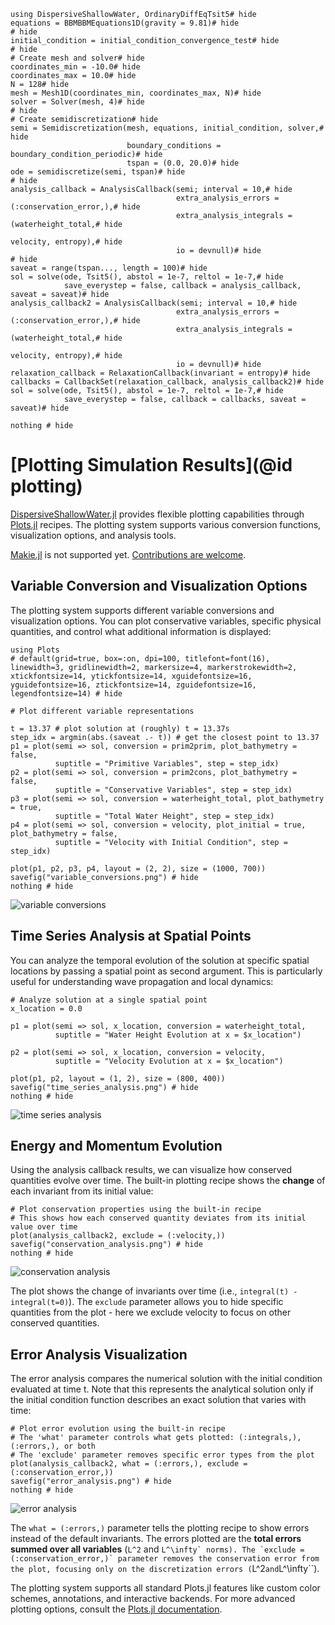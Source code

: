 ```@example plotting
using DispersiveShallowWater, OrdinaryDiffEqTsit5# hide
equations = BBMBBMEquations1D(gravity = 9.81)# hide
# hide
initial_condition = initial_condition_convergence_test# hide
# hide
# Create mesh and solver# hide
coordinates_min = -10.0# hide
coordinates_max = 10.0# hide
N = 128# hide
mesh = Mesh1D(coordinates_min, coordinates_max, N)# hide
solver = Solver(mesh, 4)# hide
# hide
# Create semidiscretization# hide
semi = Semidiscretization(mesh, equations, initial_condition, solver,# hide
                          boundary_conditions = boundary_condition_periodic)# hide
                          tspan = (0.0, 20.0)# hide
ode = semidiscretize(semi, tspan)# hide
# hide
analysis_callback = AnalysisCallback(semi; interval = 10,# hide
                                     extra_analysis_errors = (:conservation_error,),# hide
                                     extra_analysis_integrals = (waterheight_total,# hide
                                                                 velocity, entropy),# hide
                                     io = devnull)# hide
# hide
saveat = range(tspan..., length = 100)# hide
sol = solve(ode, Tsit5(), abstol = 1e-7, reltol = 1e-7,# hide
            save_everystep = false, callback = analysis_callback, saveat = saveat)# hide
analysis_callback2 = AnalysisCallback(semi; interval = 10,# hide
                                     extra_analysis_errors = (:conservation_error,),# hide
                                     extra_analysis_integrals = (waterheight_total,# hide
                                                                 velocity, entropy),# hide
                                     io = devnull)# hide
relaxation_callback = RelaxationCallback(invariant = entropy)# hide
callbacks = CallbackSet(relaxation_callback, analysis_callback2)# hide
sol = solve(ode, Tsit5(), abstol = 1e-7, reltol = 1e-7,# hide
            save_everystep = false, callback = callbacks, saveat = saveat)# hide

nothing # hide
```

# [Plotting Simulation Results](@id plotting)

[DispersiveShallowWater.jl](https://github.com/NumericalMathematics/DispersiveShallowWater.jl) provides flexible plotting capabilities through [Plots.jl](https://github.com/JuliaPlots/Plots.jl) recipes. The plotting system supports various conversion functions, visualization options, and analysis tools. 

[Makie.jl](https://docs.makie.org/stable/) is not supported yet. [Contributions are welcome](https://github.com/NumericalMathematics/DispersiveShallowWater.jl/issues/220).

## Variable Conversion and Visualization Options

The plotting system supports different variable conversions and visualization options. You can plot conservative variables, specific physical quantities, and control what additional information is displayed:

```@example plotting
using Plots
# default(grid=true, box=:on, dpi=100, titlefont=font(16), linewidth=3, gridlinewidth=2, markersize=4, markerstrokewidth=2, xtickfontsize=14, ytickfontsize=14, xguidefontsize=16, yguidefontsize=16, ztickfontsize=14, zguidefontsize=16, legendfontsize=14) # hide

# Plot different variable representations

t = 13.37 # plot solution at (roughly) t = 13.37s
step_idx = argmin(abs.(saveat .- t)) # get the closest point to 13.37
p1 = plot(semi => sol, conversion = prim2prim, plot_bathymetry = false, 
          suptitle = "Primitive Variables", step = step_idx)
p2 = plot(semi => sol, conversion = prim2cons, plot_bathymetry = false,
          suptitle = "Conservative Variables", step = step_idx)
p3 = plot(semi => sol, conversion = waterheight_total, plot_bathymetry = true,
          suptitle = "Total Water Height", step = step_idx)
p4 = plot(semi => sol, conversion = velocity, plot_initial = true, plot_bathymetry = false,
          suptitle = "Velocity with Initial Condition", step = step_idx)

plot(p1, p2, p3, p4, layout = (2, 2), size = (1000, 700))
savefig("variable_conversions.png") # hide
nothing # hide
```

![variable conversions](variable_conversions.png)

## Time Series Analysis at Spatial Points

You can analyze the temporal evolution of the solution at specific spatial locations by passing a spatial point as second argument. This is particularly useful for understanding wave propagation and local dynamics:

```@example plotting
# Analyze solution at a single spatial point
x_location = 0.0

p1 = plot(semi => sol, x_location, conversion = waterheight_total,
          suptitle = "Water Height Evolution at x = $x_location")

p2 = plot(semi => sol, x_location, conversion = velocity,
          suptitle = "Velocity Evolution at x = $x_location")

plot(p1, p2, layout = (1, 2), size = (800, 400))
savefig("time_series_analysis.png") # hide
nothing # hide
```

![time series analysis](time_series_analysis.png)

## Energy and Momentum Evolution

Using the analysis callback results, we can visualize how conserved quantities evolve over time. The built-in plotting recipe shows the **change** of each invariant from its initial value:

```@example plotting
# Plot conservation properties using the built-in recipe
# This shows how each conserved quantity deviates from its initial value over time
plot(analysis_callback2, exclude = (:velocity,))
savefig("conservation_analysis.png") # hide
nothing # hide
```

![conservation analysis](conservation_analysis.png)

The plot shows the change of invariants over time (i.e., `integral(t) - integral(t=0)`). The `exclude` parameter allows you to hide specific quantities from the plot - here we exclude velocity to focus on other conserved quantities.

## Error Analysis Visualization

The error analysis compares the numerical solution with the initial condition evaluated at time t. Note that this represents the analytical solution only if the initial condition function describes an exact solution that varies with time:

```@example plotting
# Plot error evolution using the built-in recipe
# The 'what' parameter controls what gets plotted: (:integrals,), (:errors,), or both
# The 'exclude' parameter removes specific error types from the plot
plot(analysis_callback2, what = (:errors,), exclude = (:conservation_error,))
savefig("error_analysis.png") # hide
nothing # hide
```

![error analysis](error_analysis.png)

The `what = (:errors,)` parameter tells the plotting recipe to show errors instead of the default invariants. The errors plotted are the **total errors summed over all variables** (``L^2`` and ``L^\infty` norms). The `exclude = (:conservation_error,)` parameter removes the conservation error from the plot, focusing only on the discretization errors (``L^2`` and ``L^\infty``).

The plotting system supports all standard Plots.jl features like custom color schemes, annotations, and interactive backends. For more advanced plotting options, consult the [Plots.jl documentation](https://docs.juliaplots.org/).
